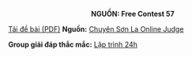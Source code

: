 **<center>NGUỒN: Free Contest 57</center>**

[Tải đề bài (PDF)](/statements/2308/SUBSEQ.pdf)
**Nguồn:** [Chuyên Sơn La Online Judge](http://csloj.ddns.net/)

**Group giải đáp thắc mắc:** [Lập trình 24h](https://www.facebook.com/groups/1386904321519984)